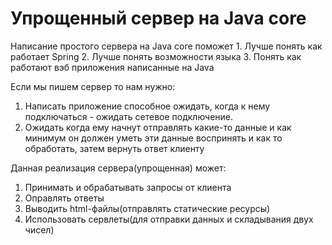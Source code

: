 <h1>Упрощенный сервер на Java core</h1>
Написание простого сервера на Java core поможет 
1. Лучше понять как работает Spring 
2. Лучше понять возможности языка 
3. Понять как работают вэб приложения написанные на Java 


Если мы пишем сервер то нам нужно:
1. Написать приложение способное ожидать, когда к нему подключаться - ожидать сетевое подключение.
2. Ожидать когда ему начнут отправлять какие-то данные и как минимум он должен уметь эти данные воспринять и как то обработать, затем вернуть ответ клиенту


Данная реализация сервера(упрощенная) может:
1. Принимать и обрабатывать запросы от клиента
2. Оправлять ответы 
3. Выводить html-файлы(отправлять статические ресурсы)
4. Использовать сервлеты(для отправки данных и складывания двух чисел)
